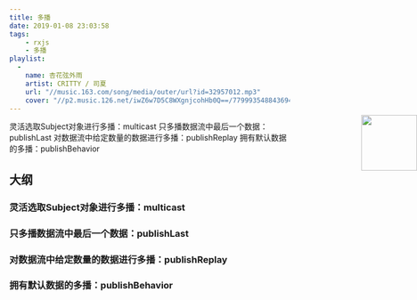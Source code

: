 ```yaml
---
title: 多播
date: 2019-01-08 23:03:58
tags: 
    - rxjs
    - 多播
playlist:
  -
    name: 杏花弦外雨
    artist: CRITTY / 司夏
    url: "//music.163.com/song/media/outer/url?id=32957012.mp3"
    cover: "//p2.music.126.net/iwZ6w7D5C8WXgnjcohHb0Q==/7799935488436943.jpg?param=90y90"
---
```


<img src="//p2.music.126.net/9GAbSb_hlXPu66HWInJOww==/109951162846052486.jpg?param=90y90" width = "100" height = "100" div align=right style="position: absolute; right: 0; margin-top: -10px;" />
灵活选取Subject对象进行多播：multicast
只多播数据流中最后一个数据：publishLast
对数据流中给定数量的数据进行多播：publishReplay
拥有默认数据的多播：publishBehavior
<!-- more -->

## 大纲
### 灵活选取Subject对象进行多播：multicast
### 只多播数据流中最后一个数据：publishLast
### 对数据流中给定数量的数据进行多播：publishReplay
### 拥有默认数据的多播：publishBehavior